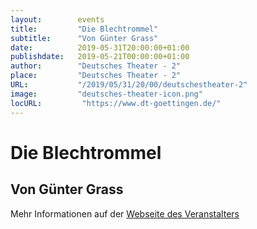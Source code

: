 ```yaml
---
layout:        events
title:         "Die Blechtrommel"
subtitle:      "Von Günter Grass"
date:          2019-05-31T20:00:00+01:00
publishdate:   2019-05-21T00:00:00+01:00
author:        "Deutsches Theater - 2"
place:         "Deutsches Theater - 2"
URL:           "/2019/05/31/20/00/deutschestheater-2"
image:         "deutsches-theater-icon.png"
locURL:         "https://www.dt-goettingen.de/"
---
```


Die Blechtrommel
===========

Von Günter Grass
-----------



Mehr Informationen auf der [Webseite des Veranstalters](https://www.dt-goettingen.de/stueck/die-blechtrommel/)
